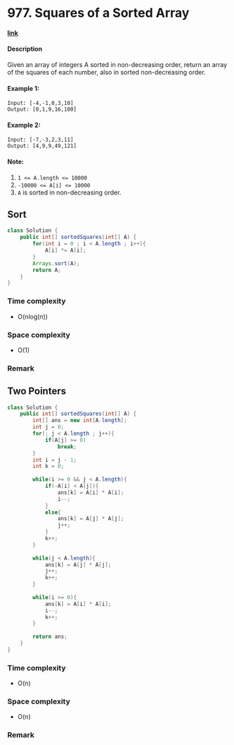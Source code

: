 # 977. Squares of a Sorted Array

#### [link](https://leetcode.com/problems/squares-of-a-sorted-array/)

#### Description
Given an array of integers A sorted in non-decreasing order, return an array of the squares of each number, also in sorted non-decreasing order.

#### Example 1:
```
Input: [-4,-1,0,3,10]
Output: [0,1,9,16,100]
```
#### Example 2:
```
Input: [-7,-3,2,3,11]
Output: [4,9,9,49,121]
```

#### Note:
1. `1 <= A.length <= 10000`
2. `-10000 <= A[i] <= 10000`
3. `A` is sorted in non-decreasing order.

## Sort
```java
class Solution {
    public int[] sortedSquares(int[] A) {
        for(int i = 0 ; i < A.length ; i++){
            A[i] *= A[i];
        }
        Arrays.sort(A);
        return A;
    }
}
```
### Time complexity
* O(nlog(n))
### Space complexity
* O(1)
### Remark

## Two Pointers
```java
class Solution {
    public int[] sortedSquares(int[] A) {
        int[] ans = new int[A.length];
        int j = 0;
        for(; j < A.length ; j++){
            if(A[j] >= 0)
                break;
        }
        int i = j - 1;
        int k = 0;
        
        while(i >= 0 && j < A.length){
            if(-A[i] < A[j]){
                ans[k] = A[i] * A[i];
                i--;
            }
            else{
                ans[k] = A[j] * A[j];
                j++;
            }
            k++;
        }
        
        while(j < A.length){
            ans[k] = A[j] * A[j];
            j++;
            k++;
        }
        
        while(i >= 0){
            ans[k] = A[i] * A[i];
            i--;
            k++;
        }
        
        return ans;
    }
}
```
### Time complexity
* O(n)
### Space complexity
* O(n)
### Remark